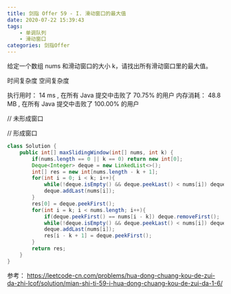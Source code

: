 ```yaml
---
title: 剑指 Offer 59 - I. 滑动窗口的最大值
date: 2020-07-22 15:39:43
tags:
    - 单调队列
    - 滑动窗口
categories: 剑指Offer
---
```


给定一个数组 nums 和滑动窗口的大小 k，请找出所有滑动窗口里的最大值。

时间复杂度
空间复杂度

执行用时：
14 ms
, 在所有 Java 提交中击败了
70.75%
的用户
内存消耗：
48.8 MB
, 在所有 Java 提交中击败了
100.00%
的用户

// 未形成窗口

// 形成窗口

```java
class Solution {
    public int[] maxSlidingWindow(int[] nums, int k) {
        if(nums.length == 0 || k == 0) return new int[0];
        Deque<Integer> deque = new LinkedList<>();
        int[] res = new int[nums.length - k + 1];
        for(int i = 0; i < k; i++){
            while(!deque.isEmpty() && deque.peekLast() < nums[i]) deque.removeLast();
            deque.addLast(nums[i]);
        }
        res[0] = deque.peekFirst();
        for(int i = k; i < nums.length; i++){
            if(deque.peekFirst() == nums[i - k]) deque.removeFirst();
            while(!deque.isEmpty() && deque.peekLast() < nums[i]) deque.removeLast();
            deque.addLast(nums[i]);
            res[i - k + 1] = deque.peekFirst();
        }
        return res;
    }
}
```

参考：
https://leetcode-cn.com/problems/hua-dong-chuang-kou-de-zui-da-zhi-lcof/solution/mian-shi-ti-59-i-hua-dong-chuang-kou-de-zui-da-1-6/